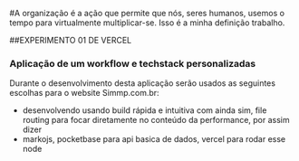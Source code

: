 #A organização é a ação que permite que nós, seres humanos, usemos o tempo para virtualmente multiplicar-se. Isso é a minha definição trabalho.

##EXPERIMENTO 01 DE VERCEL 
### Aplicação de um workflow e techstack personalizadas

Durante o desenvolvimento desta aplicação serão usados as seguintes escolhas para o website Simmp.com.br:
- desenvolvendo usando build rápida e intuitiva com ainda sim, file routing para focar diretamente no conteúdo da performance, por assim dizer
- markojs, pocketbase para api basica de dados, vercel para rodar esse node